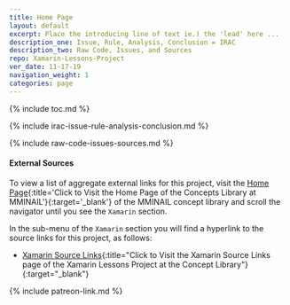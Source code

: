 ```yaml
---
title: Home Page
layout: default
excerpt: Place the introducing line of text ie.) the 'lead' here ...
description_one: Issue, Rule, Analysis, Conclusion = IRAC
description_two: Raw Code, Issues, and Sources
repo: Xamarin-Lessons-Project
ver_date: 11-17-19
navigation_weight: 1
categories: page
---
```


{% include toc.md %}

{% include irac-issue-rule-analysis-conclusion.md %}

{% include raw-code-issues-sources.md %}

#### External Sources

To view a list of aggregate external links for this project, visit the [Home Page](https://mminail.github.io/){:title='Click to Visit the Home Page of the Concepts Library at MMINAIL'}{:target='_blank'} of the MMINAIL concept library and scroll the navigator until you see the `Xamarin` section.

In the sub-menu of the `Xamarin` section you will find a hyperlink to the source links for this project, as follows:

- [Xamarin Source Links](https://mminail.github.io/Xamarin/Xamarin-Source-Links.htm){:title="Click to Visit the Xamarin Source Links page of the Xamarin Lessons Project at the Concept Library"}{:target="_blank"}

{% include patreon-link.md %}
